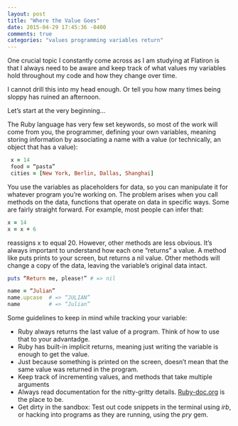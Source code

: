 ```yaml
---
layout: post
title: "Where the Value Goes"
date: 2015-04-29 17:45:36 -0400
comments: true
categories: "values programming variables return"
---
```

One crucial topic I constantly come across as I am studying at Flatiron is that I always need to be aware and keep track of what values my variables hold throughout my code and how they change over time.

I cannot drill this into my head enough. Or tell you how many times being sloppy has ruined an afternoon.

Let’s start at the very beginning…

The Ruby language has very few set keywords, so most of the work will come from you, the programmer, defining your own variables, meaning storing information by associating a name with a value (or technically, an object that has a value):

 ```ruby
  x = 14
  food = “pasta”
  cities = [New York, Berlin, Dallas, Shanghai]
  ````

You use the variables as placeholders for data, so you can manipulate it for whatever program you’re working on. The problem arises when you call methods on the data, functions that operate on data in specific ways. Some are fairly straight forward. For example, most people can infer that: 

  ```ruby
  x = 14
  x = x + 6
  ```` 

reassigns x to equal 20. However, other methods are less obvious. It’s always important to understand how each one “returns” a value. A method like puts prints to your screen, but returns a nil value. Other methods will change a copy of the data, leaving the variable’s original data intact.

  ```ruby
  puts “Return me, please!” # => nil

  name = “Julian”
  name.upcase  # => “JULIAN”
  name         # => “Julian” 
  ````

Some guidelines to keep in mind while tracking your variable:

  -  Ruby always returns the last value of a program. Think of how to use that to your advantadge.
  -  Ruby has built-in implicit returns, meaning just writing the variable is enough to get the value.
  -  Just because something is printed on the screen, doesn’t mean that the same value was returned in the program.
  -  Keep track of incrementing values, and methods that take multiple arguments
  -  Always read documentation for the nitty-gritty details. [Ruby-doc.org](http://ruby-doc.org/) is the place to be.
  -  Get dirty in the sandbox: Test out code snippets in the terminal using *irb*, or hacking into programs as they are running, using the *pry* gem.


